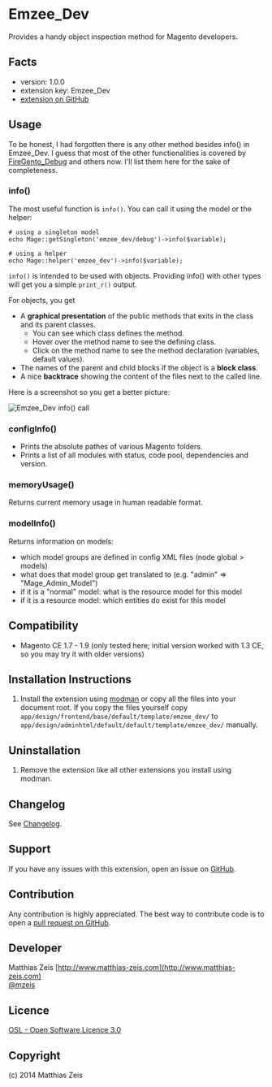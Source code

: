 Emzee_Dev
=========
Provides a handy object inspection method for Magento developers. 

Facts
-----
- version: 1.0.0
- extension key: Emzee_Dev
- [extension on GitHub](https://github.com/mzeis/Emzee_Dev)

Usage
-----
To be honest, I had forgotten there is any other method besides info() in Emzee_Dev.
I guess that most of the other functionalities is covered by [FireGento_Debug](https://github.com/firegento/firegento-debug) and others now.
I'll list them here for the sake of completeness.

### info()

The most useful function is `info()`. You can call it using the model or the helper:

    # using a singleton model
    echo Mage::getSingleton('emzee_dev/debug')->info($variable);
    
    # using a helper
    echo Mage::helper('emzee_dev')->info($variable);
    
`info()` is intended to be used with objects. Providing info() with other types will
get you a simple `print_r()` output.

For objects, you get

* A **graphical presentation** of the public methods that exits in the class and its parent
  classes.
  - You can see which class defines the method.
  - Hover over the method name to see the defining class.
  - Click on the method name to see the method declaration (variables, default values).
* The names of the parent and child blocks if the object is a **block class**.
* A nice **backtrace** showing the content of the files next to the called line.

Here is a screenshot so you get a better picture:

![Emzee_Dev info() call](https://github.com/mzeis/Emzee_Dev/raw/master/app/code/community/Emzee/Dev/documentation/screenshot-info.png)

### configInfo()

* Prints the absolute pathes of various Magento folders.
* Prints a list of all modules with status, code pool, dependencies and version.

### memoryUsage()

Returns current memory usage in human readable format.

### modelInfo()

Returns information on models:

* which model groups are defined in config XML files (node global > models)
* what does that model group get translated to (e.g. "admin" => "Mage_Admin_Model")
* if it is a "normal" model: what is the resource model for this model
* if it is a resource model: which entities do exist for this model

Compatibility
-------------
- Magento CE 1.7 - 1.9 (only tested here; initial version worked with 1.3 CE, so you may try it with older versions)

Installation Instructions
-------------------------
1. Install the extension using [modman](https://github.com/colinmollenhour/modman) or copy all the files into your
   document root. If you copy the files yourself copy `app/design/frontend/base/default/template/emzee_dev/` to
   `app/design/adminhtml/default/default/template/emzee_dev/` manually.

Uninstallation
--------------
1. Remove the extension like all other extensions you install using modman.

Changelog
---------

See [Changelog](https://github.com/mzeis/Emzee_Dev/blob/master/CHANGELOG.md).

Support
-------
If you have any issues with this extension, open an issue on [GitHub](https://github.com/mzeis/Emzee_Dev/issues).

Contribution
------------
Any contribution is highly appreciated. The best way to contribute code is to open a [pull request on GitHub](https://help.github.com/articles/using-pull-requests).

Developer
---------
Matthias Zeis
[http://www.matthias-zeis.com](http://www.matthias-zeis.com)  
[@mzeis](https://twitter.com/mzeis)

Licence
-------
[OSL - Open Software Licence 3.0](http://opensource.org/licenses/osl-3.0.php)

Copyright
---------
(c) 2014 Matthias Zeis

